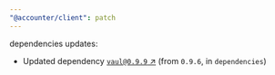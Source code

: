 ```yaml
---
"@accounter/client": patch
---
```

dependencies updates:
  - Updated dependency [`vaul@0.9.9` ↗︎](https://www.npmjs.com/package/vaul/v/0.9.9) (from `0.9.6`, in `dependencies`)

